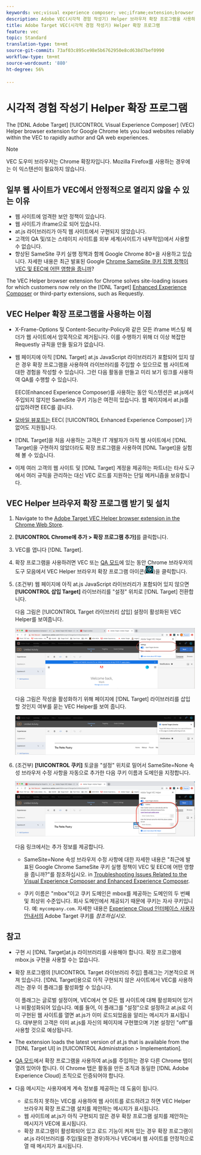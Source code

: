 ```yaml
---
keywords: vec;visual experience composer; vec;iframe;extension;browser
description: Adobe VEC(시각적 경험 작성기) Helper 브라우저 확장 프로그램을 사용하여 VEC에서 웹 사이트를 안정적으로 로드함으로써 경험을 빠르게 작성 및 QA하기 위한 정보입니다.
title: Adobe Target VEC(시각적 경험 작성기) Helper 확장 프로그램
feature: vec
topic: Standard
translation-type: tm+mt
source-git-commit: 73af03c895ce98e5b6762950e8cd638d7bef0990
workflow-type: tm+mt
source-wordcount: '880'
ht-degree: 56%

---
```



# 시각적 경험 작성기 Helper 확장 프로그램

The [!DNL Adobe Target] [!UICONTROL Visual Experience Composer] (VEC) Helper browser extension for Google Chrome lets you load websites reliably within the VEC to rapidly author and QA web experiences.

>[!NOTE]
>
>VEC 도우미 브라우저는 Chrome 확장자입니다. Mozilla Firefox를 사용하는 경우에는 이 익스텐션이 필요하지 않습니다.

## 일부 웹 사이트가 VEC에서 안정적으로 열리지 않을 수 있는 이유

* 웹 사이트에 엄격한 보안 정책이 있습니다.
* 웹 사이트가 iframe으로 되어 있습니다.
* at.js 라이브러리가 아직 웹 사이트에서 구현되지 않았습니다.
* 고객의 QA 및/또는 스테이지 사이트를 외부 세계(사이트가 내부적임)에서 사용할 수 없습니다.
* 향상된 SameSite 쿠키 실행 정책과 함께 Google Chrome 80+을 사용하고 있습니다. 자세한 내용은 최근 발표된 Google [Chrome SameSite 쿠키 집행 정책이 VEC 및 EEC에 어떤 영향을 줍니까](/help/c-experiences/c-visual-experience-composer/r-troubleshoot-composer/issues-related-to-the-visual-experience-composer-vec-and-enhanced-experience-composer-eec.md#samesite)?

The VEC Helper browser extension for Chrome solves site-loading issues for which customers now rely on the [!DNL Target] [Enhanced Experience Composer](/help/administrating-target/visual-experience-composer-set-up.md#eec) or third-party extensions, such as Requestly.

## VEC Helper 확장 프로그램을 사용하는 이점

* X-Frame-Options 및 Content-Security-Policy와 같은 모든 iframe 버스팅 헤더가 웹 사이트에서 암묵적으로 제거됩니다. 이를 수행하기 위해 더 이상 복잡한 Requestly 규칙을 만들 필요가 없습니다.
* 웹 페이지에 아직 [!DNL Target] at.js JavaScript 라이브러리가 포함되어 있지 않은 경우 확장 프로그램을 사용하여 라이브러리를 주입할 수 있으므로 웹 사이트에 대한 경험을 작성할 수 있습니다. 그런 다음 활동을 만들고 미리 보기 링크를 사용하여 QA를 수행할 수 있습니다.

   EEC(Enhanced Experience Composer)를 사용하는 동안 익스텐션은 at.js에서 주입되지 않지만 SameSite 쿠키 기능은 여전히 있습니다. 웹 페이지에서 at.js를 삽입하려면 EEC를 끕니다.

* [모바일 뷰포트는](/help/c-experiences/c-visual-experience-composer/mobile-viewports.md) EEC( [!UICONTROL Enhanced Experience Composer] )가 없어도 지원됩니다.
* [!DNL Target]을 처음 사용하는 고객은 IT 개발자가 아직 웹 사이트에서 [!DNL Target]을 구현하지 않았더라도 확장 프로그램을 사용하여 [!DNL Target]을 실험해 볼 수 있습니다.
* 이제 여러 고객의 웹 사이트 및 [!DNL Target] 계정을 제공하는 파트너는 타사 도구에서 여러 규칙을 관리하는 대신 VEC 로드를 지원하는 단일 메커니즘을 보유합니다.

## VEC Helper 브라우저 확장 프로그램 받기 및 설치

1. Navigate to the [Adobe Target VEC Helper browser extension in the Chrome Web Store](https://chrome.google.com/webstore/detail/adobe-target-vec-helper/ggjpideecfnbipkacplkhhaflkdjagak).
1. **[!UICONTROL Chrome에 추가 > 확장 프로그램 추가]**&#x200B;를 클릭합니다.
1. VEC를 엽니다 [!DNL Target].
1. 확장 프로그램을 사용하려면 VEC 또는 [QA 모드](/help/c-activities/c-activity-qa/activity-qa.md)에 있는 동안 Chrome 브라우저의 도구 모음에서 VEC Helper 브라우저 확장 프로그램 아이콘(![VEC Helper 아이콘](/help/c-experiences/c-visual-experience-composer/r-troubleshoot-composer/assets/vec-help-extension.png))을 클릭합니다.
1. (조건부) 웹 페이지에 아직 at.js JavaScript 라이브러리가 포함되어 있지 않으면 **[!UICONTROL 삽입 Target]** 라이브러리를 &quot;설정&quot; 위치로 [!DNL Target] 전환합니다.

   다음 그림은 [!UICONTROL Target 라이브러리 삽입] 설정이 활성화된 VEC Helper를 보여줍니다.

   ![VEC helper 1](/help/c-experiences/c-visual-experience-composer/r-troubleshoot-composer/assets/vec-help-extension-1.png)

   다음 그림은 작성을 활성화하기 위해 페이지에 [!DNL Target] 라이브러리를 삽입할 것인지 여부를 묻는 VEC Helper를 보여 줍니다.

   ![VEC helper 2](/help/c-experiences/c-visual-experience-composer/r-troubleshoot-composer/assets/vec-helper.png)

1. (조건부) **[!UICONTROL 쿠키]** 토글을 &quot;설정&quot; 위치로 밀어서 SameSite=None 속성 브라우저 수정 사항을 자동으로 추가한 다음 쿠키 이름과 도메인을 지정합니다.

   ![VEC 도우미 확장에서 쿠키 전환](/help/c-experiences/c-visual-experience-composer/r-troubleshoot-composer/assets/cookies-vec-helper.png)

   다음 링크에서는 추가 정보를 제공합니다.

   * SameSite=None 속성 브라우저 수정 사항에 대한 자세한 내용은 &quot;최근에 발표된 Google Chrome SameSite 쿠키 실행 정책이 VEC 및 EEC에 어떤 영향을 줍니까?&quot;를 참조하십시오. in [Troubleshooting Issues Related to the Visual Experience Composer and Enhanced Experience Composer](/help/c-experiences/c-visual-experience-composer/r-troubleshoot-composer/issues-related-to-the-visual-experience-composer-vec-and-enhanced-experience-composer-eec.md#samesite).

   * 쿠키 이름은 &quot;mbox&quot;이고 쿠키 도메인은 mbox를 제공하는 도메인의 두 번째 및 최상위 수준입니다. 회사 도메인에서 제공되기 때문에 쿠키는 자사 쿠키입니다. 예: `mycompany.com`. 자세한 내용은 [Experience Cloud 인터페이스 사용자 안내서의](https://docs.adobe.com/content/help/en/core-services/interface/ec-cookies/cookies-target.html) Adobe Target 쿠키를 *참조하십시오*.

## 참고

* 구현 시 [!DNL Target]at.js 라이브러리를 사용해야 합니다. 확장 프로그램에 mbox.js 구현을 사용할 수는 없습니다.
* 확장 프로그램의 [!UICONTROL Target 라이브러리 주입] 플래그는 기본적으로 꺼져 있습니다. [!DNL Target]용으로 아직 구현되지 않은 사이트에서 VEC를 사용하려는 경우 이 플래그를 활성화할 수 있습니다.

   이 플래그는 글로벌 설정이며, VEC에서 연 모든 웹 사이트에 대해 활성화되어 있거나 비활성화되어 있습니다. 예를 들어, 이 플래그를 &quot;설정&quot;으로 설정하고 at.js로 이미 구현된 웹 사이트를 열면 at.js가 이미 로드되었음을 알리는 메시지가 표시됩니다. 대부분의 고객은 이미 at.js를 자신의 페이지에 구현했으며 기본 설정인 &quot;off&quot;를 사용할 것으로 예상됩니다.

* The extension loads the latest version of at.js that is available from the [!DNL Target UI] in [!UICONTROL Administration > Implementation].
* [QA 모드](/help/c-activities/c-activity-qa/activity-qa.md)에서 확장 프로그램을 사용하여 at.js를 주입하는 경우 다른 Chrome 탭이 열려 있어야 합니다. 이 Chrome 탭은 활동을 만든 조직과 동일한 [!DNL Adobe Experience Cloud] 조직으로 인증되어야 합니다.
* 다음 메시지는 사용자에게 계속 정보를 제공하는 데 도움이 됩니다.

   * 로드하지 못하는 VEC를 사용하여 웹 사이트를 로드하려고 하면 VEC Helper 브라우저 확장 프로그램 설치를 제안하는 메시지가 표시됩니다.
   * 웹 사이트에 at.js가 아직 구현되지 않은 경우 확장 프로그램 설치를 제안하는 메시지가 VEC에 표시됩니다.
   * 확장 프로그램이 활성화되어 있고 로드 기능이 켜져 있는 경우 확장 프로그램이 at.js 라이브러리를 주입(필요한 경우)하거나 VEC에서 웹 사이트를 안정적으로 열 때 메시지가 표시됩니다.

